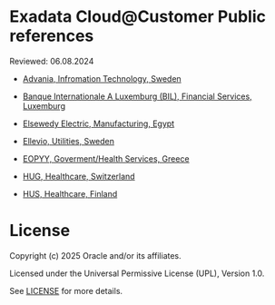 # Exadata Cloud@Customer Public references

Reviewed: 06.08.2024

- [Advania, Infromation Technology, Sweden](https://github.com/oracle-devrel/technology-engineering/tree/main/data-platform/exadata-cloud-at-customer/exacc-value/exacc-references/assets/Adviana-Island-ExaDBCC.pdf)

- [Banque Internationale A Luxemburg (BIL), Financial Services, Luxemburg](https://github.com/oracle-devrel/technology-engineering/tree/main/data-platform/exadata-cloud-at-customer/exacc-value/exacc-references/assets/BIL-ExaDBCC.pdf)

- [Elsewedy Electric, Manufacturing, Egypt](https://github.com/oracle-devrel/technology-engineering/tree/main/data-platform/exadata-cloud-at-customer/exacc-value/exacc-references/assets/El-Sewedy-Electric-ExaDBCC.pdf)

- [Ellevio, Utilities, Sweden](https://github.com/oracle-devrel/technology-engineering/tree/main/data-platform/exadata-cloud-at-customer/exacc-value/exacc-references/assets/Ellevio-AB-ExaDBCC.pdf)

- [EOPYY, Goverment/Health Services, Greece](https://github.com/oracle-devrel/technology-engineering/tree/main/data-platform/exadata-cloud-at-customer/exacc-value/exacc-references/assets/EOPYY-ExaDBCC.pdf)

- [HUG, Healthcare, Switzerland](https://github.com/oracle-devrel/technology-engineering/tree/main/data-platform/exadata-cloud-at-customer/exacc-value/exacc-references/assets/HUG-ExaDBCC.pdf)

- [HUS, Healthcare, Finland](https://github.com/oracle-devrel/technology-engineering/tree/main/data-platform/exadata-cloud-at-customer/exacc-value/exacc-references/assets/HUS-yhtyma-ExaDBCC.pdf)

# License

Copyright (c) 2025 Oracle and/or its affiliates.

Licensed under the Universal Permissive License (UPL), Version 1.0.

See [LICENSE](https://github.com/oracle-devrel/technology-engineering/blob/main/LICENSE) for more details.
